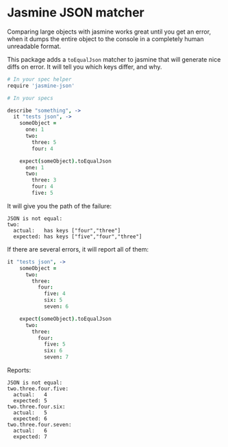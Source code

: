 # Jasmine JSON matcher

Comparing large objects with jasmine works great until you get an error, when it
dumps the entire object to the console in a completely human unreadable format.

This package adds a `toEqualJson` matcher to jasmine that will generate nice
diffs on error. It will tell you which keys differ, and why.

```coffee
# In your spec helper
require 'jasmine-json'

# In your specs

describe "something", ->
  it "tests json", ->
    someObject =
      one: 1
      two:
        three: 5
        four: 4

    expect(someObject).toEqualJson
      one: 1
      two:
        three: 3
        four: 4
        five: 5
```

It will give you the path of the failure:

```
JSON is not equal:
two:
  actual:   has keys ["four","three"]
  expected: has keys ["five","four","three"]
```

If there are several errors, it will report all of them:

```coffee
it "tests json", ->
    someObject =
      two:
        three:
          four:
            five: 4
            six: 5
            seven: 6

    expect(someObject).toEqualJson
      two:
        three:
          four:
            five: 5
            six: 6
            seven: 7
```

Reports:

```
JSON is not equal:
two.three.four.five:
  actual:   4
  expected: 5
two.three.four.six:
  actual:   5
  expected: 6
two.three.four.seven:
  actual:   6
  expected: 7
```

